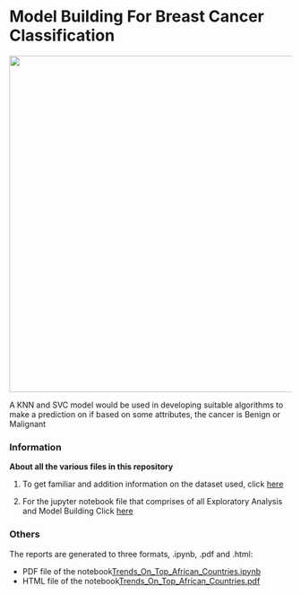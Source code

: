 # Model Building For Breast Cancer Classification

<img src=https://www.wcrf.org/wp-content/uploads/2021/04/Breast.png width=600>


A KNN and SVC model would be used in developing suitable algorithms to make a prediction on if based on some attributes, the cancer is Benign or Malignant 


### Information
**About all the various files in this repository**

1. To get familiar and addition information on the dataset used, click [here](https://github.com/Tobi-DataDetective/Cancer_Prediction/blob/main/breast-cancer-wisconsin.names)  

2. For the jupyter notebook file that comprises of all Exploratory Analysis and Model Building Click [here](https://github.com/Tobi-DataDetective/Top_11_African_Countries/blob/master/gdppercapita_us_inflation_adjusted.csv)  


### Others
The reports are generated to three formats, .ipynb, .pdf and .html:
* PDF file of the notebook[Trends_On_Top_African_Countries.ipynb](https://github.com/Tobi-DataDetective/Top_11_African_Countries/blob/master/Trends_On_Top_African_Countries.ipynb)
* HTML file of the notebook[Trends_On_Top_African_Countries.pdf](https://github.com/Tobi-DataDetective/Top_11_African_Countries/blob/master/Trends_On_Top_African_Countries%20-%20Jupyter%20Notebook.pdf)

